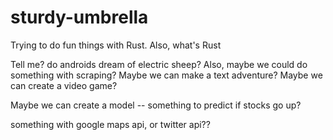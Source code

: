 # sturdy-umbrella
 Trying to do fun things with Rust. Also, what's Rust

Tell me? do androids dream of electric sheep?
Also, maybe we could do something with scraping?
Maybe we can make a text adventure?
Maybe we can create a video game?

Maybe we can create a model -- something to predict if stocks go up?

something with google maps api, or twitter api??
